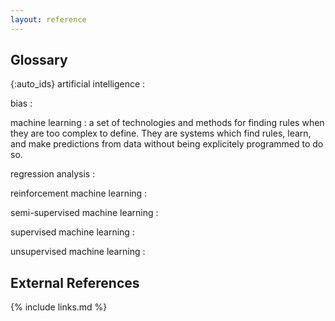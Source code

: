 ```yaml
---
layout: reference
---
```


## Glossary

{:auto_ids} 
artificial intelligence :

bias :

machine learning : a set of technologies and methods for finding rules when they are too complex to define. They are systems which find rules, learn, and make predictions from data without being explicitely programmed to do so.

regression analysis :

reinforcement machine learning : 

semi-supervised machine learning :

supervised machine learning :

unsupervised machine learning :


## External References


{% include links.md %}
